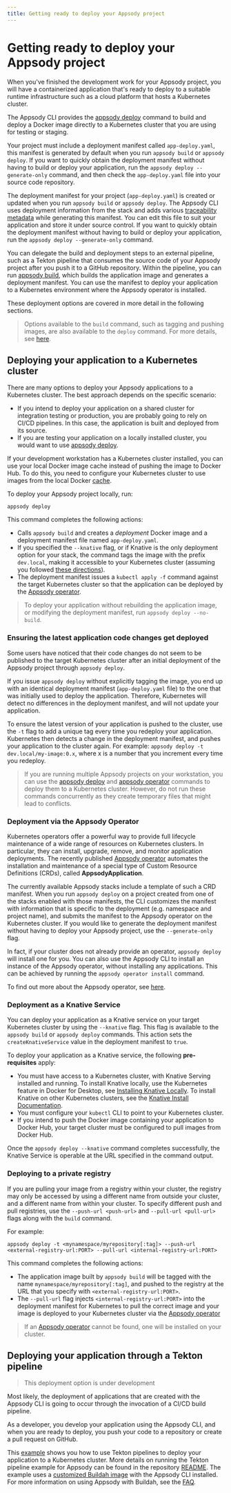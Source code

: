 ```yaml
---
title: Getting ready to deploy your Appsody project
---
```


# Getting ready to deploy your Appsody project
When you've finished the development work for your Appsody project, you will have a containerized application that's ready to deploy to a suitable runtime infrastructure such as a cloud platform that hosts a Kubernetes cluster.

The Appsody CLI provides the [appsody deploy](/docs/cli-commands/#appsody-deploy) command to build and deploy a Docker image directly to a Kubernetes cluster that you are using for testing or staging.

Your project must include a deployment manifest called `app-deploy.yaml`, this manifest is generated by default when you run `appsody build` or `appsody deploy`. If you want to quickly obtain the deployment manifest without having to build or deploy your application, run the `appsody deploy --generate-only` command, and then check the `app-deploy.yaml` file into your source code repository.

The deployment manifest for your project (`app-deploy.yaml`) is created or updated when you run `appsody build` or `appsody deploy`. The Appsody CLI uses deployment information from the stack and adds various [traceability metadata](/docs/reference/metadata) while generating this manifest.  You can edit this file to suit your application and store it under source control. If you want to quickly obtain the deployment manifest without having to build or deploy your application, run the `appsody deploy --generate-only` command.

You can delegate the build and deployment steps to an external pipeline, such as a Tekton pipeline that consumes the source code of your Appsody project after you push it to a GitHub repository. Within the pipeline, you can run [appsody build](/docs/using-appsody/building), which builds the application image and generates a deployment manifest. You can use the manifest to deploy your application to a Kubernetes environment where the Appsody operator is installed.

These deployment options are covered in more detail in the following sections.
> Options available to the `build` command, such as tagging and pushing images, are also available to the `deploy` command. For more details, see [here](/docs/using-appsody/building/#tagging-your-application-image).

## Deploying your application to a Kubernetes cluster
There are many options to deploy your Appsody applications to a Kubernetes cluster. The best approach depends on the specific scenario:
- If you intend to deploy your application on a shared cluster for integration testing or production, you are probably going to rely on CI/CD pipelines. In this case, the application is built and deployed from its source.
- If you are testing your application on a locally installed cluster, you would want to use [appsody deploy](/docs/cli-commands/#appsody-deploy).

If your development workstation has a Kubernetes cluster installed, you can use your local Docker image cache instead of pushing the image to Docker Hub. To do this, you need to configure your Kubernetes cluster to use images from the local Docker [cache](https://kubernetes.io/docs/concepts/containers/images/#pre-pulled-images).

To deploy your Appsody project locally, run:
```
appsody deploy
```
This command completes the following actions:

- Calls `appsody build` and creates a *deployment* Docker image and a deployment manifest file named `app-deploy.yaml`.
- If you specified the `--knative` flag, or if Knative is the only deployment option for your stack, the command tags the image with the prefix `dev.local`, making it accessible to your Kubernetes cluster (assuming you followed [these directions](/docs/using-appsody/installing-knative-locally)).
- The deployment manifest issues a `kubectl apply -f` command against the target Kubernetes cluster so that the application can be deployed by the [Appsody operator](https://operatorhub.io/operator/appsody-operator).

> To deploy your application without rebuilding the application image, or modifying the deployment manifest, run `appsody deploy --no-build`.

### Ensuring the latest application code changes get deployed
Some users have noticed that their code changes do not seem to be published to the target Kubernetes cluster after an initial deployment of the Appsody project through `appsody deploy`.

If you issue `appsody deploy` without explicitly tagging the image, you end up with an identical deployment manifest (`app-deploy.yaml` file) to the one that was initially used to deploy the application. Therefore, Kubernetes will detect no differences in the deployment manifest, and will not update your application.

To ensure the latest version of your application is pushed to the cluster, use the `-t` flag to add a unique tag every time you redeploy your application. Kubernetes then detects a change in the deployment manifest, and pushes your application to the cluster again. For example: `appsody deploy -t dev.local/my-image:0.x`, where x is a number that you increment every time you redeploy.

> If you are running multiple Appsody projects on your workstation, you can use the [appsody deploy](/docs/cli-commands/#appsody-deploy) and [appsody operator](/docs/cli-commands/#appsody-operator) commands to deploy them to a Kubernetes cluster. However, do not run these commands concurrently as they create temporary files that might lead to conflicts.

### Deployment via the Appsody Operator
Kubernetes operators offer a powerful way to provide full lifecycle maintenance of a wide range of resources on Kubernetes clusters. In particular, they can install, upgrade, remove, and monitor application deployments. The recently published [Appsody operator](https://operatorhub.io/operator/appsody-operator) automates the installation and maintenance of a special type of Custom Resource Definitions (CRDs), called **AppsodyApplication**.

The currently available Appsody stacks include a template of such a CRD manifest. When you run `appsody deploy` on a project created from one of the stacks enabled with those manifests, the CLI customizes the manifest with information that is specific to the deployment (e.g. namespace and project name), and submits the manifest to the Appsody operator on the Kubernetes cluster. If you would like to generate the deployment manifest without having to deploy your Appsody project, use the `--generate-only` flag.

In fact, if your cluster does not already provide an operator, `appsody deploy` will install one for you. You can also use the Appsody CLI to install an instance of the Appsody operator, without installing any applications. This can be achieved by running the `appsody operator install` command.

To find out more about the Appsody operator, see [here](/docs/reference/appsody-operator).

### Deployment as a Knative Service

You can deploy your application as a Knative service on your target Kubernetes cluster by using the `--knative` flag. This flag is available to the `appsody build` or `appsody deploy` commands. This action sets the `createKnativeService` value in the deployment manifest to `true`.

To deploy your application as a Knative service, the following **pre-requisites** apply:

- You must have access to a Kubernetes cluster, with Knative Serving installed and running. To install Knative locally, use the Kubernetes feature in Docker for Desktop, see [Installing Knative Locally](/docs/faq#10-how-do-i-set-up-knative-serving-for-local-kubernetes-development). To install Knative on other Kubernetes clusters, see the [Knative Install Documentation](https://knative.dev/docs/install/).
- You must configure your `kubectl` CLI to point to your Kubernetes cluster.
- If you intend to push the Docker image containing your application to Docker Hub, your target cluster must be configured to pull images from Docker Hub.

Once the `appsody deploy --knative` command completes successfully, the Knative Service is operable at the URL specified in the command output.

### Deploying to a private registry

If you are pulling your image from a registry within your cluster, the registry may only be accessed by using a different name from outside your cluster, and a different name from within your cluster. To specify different push and pull registries, use the `--push-url <push-url>` and `--pull-url <pull-url>` flags along with the `build` command.

For example:
```
appsody deploy -t <mynamespace/myrepository[:tag]> --push-url <external-registry-url:PORT> --pull-url <internal-registry-url:PORT>
```

This command completes the following actions:
- The application image built by `appsody build` will be tagged with the name `mynamespace/myrepository[:tag]`, and pushed to the registry at the URL that you specify with `<external-registry-url:PORT>`. 
- The `--pull-url` flag injects `<internal-registry-url:PORT>` into the deployment manifest for Kubernetes to pull the correct image and your image is deployed to your Kubernetes cluster via the [Appsody operator](/docs/reference/appsody-operator)

> If an [Appsody operator](/docs/reference/appsody-operator) cannot be found, one will be installed on your cluster.

## Deploying your application through a Tekton pipeline

> This deployment option is under development

Most likely, the deployment of applications that are created with the Appsody CLI is going to occur through the invocation of a CI/CD build pipeline.

As a developer, you develop your application using the Appsody CLI, and when you are ready to deploy, you push your code to a repository or create a pull request on GitHub.

This [example](https://github.com/appsody/tekton-example) shows you how to use Tekton pipelines to deploy your application to a Kubernetes cluster. More details on running the Tekton pipeline example for Appsody can be found in the repository [README](https://github.com/appsody/tekton-example/blob/master/README.md). The example uses a [customized Buildah image](https://github.com/appsody/appsody-buildah) with the Appsody CLI installed. For more information on using Appsody with Buildah, see the [FAQ](/docs/faq#9-can-i-use-appsody-without-docker).

